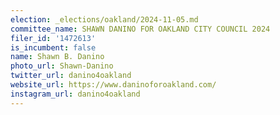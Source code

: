```yaml
---
election: _elections/oakland/2024-11-05.md
committee_name: SHAWN DANINO FOR OAKLAND CITY COUNCIL 2024
filer_id: '1472613'
is_incumbent: false
name: Shawn B. Danino
photo_url: Shawn-Danino
twitter_url: danino4oakland
website_url: https://www.daninoforoakland.com/
instagram_url: danino4oakland
---
```

